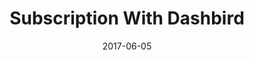 ---
date: 2017-06-05
title: Subscription With Dashbird
linktitle: Subscription
description: Figure out your best subscription model.
kbSeries: ["EAccount Settings"]
kbSeries_weight: 300
---